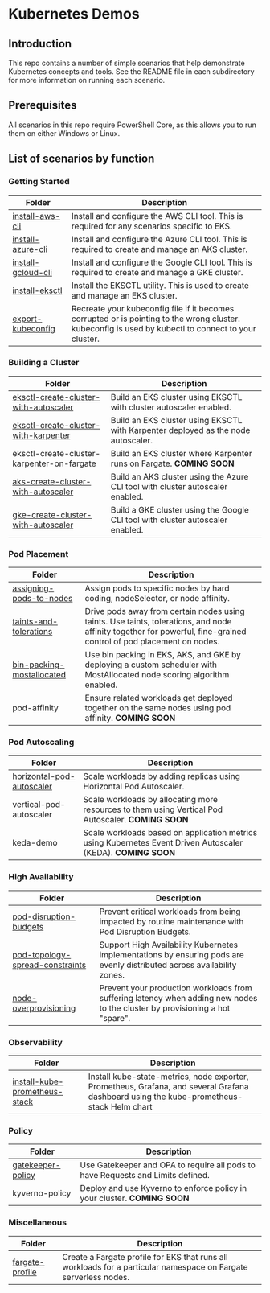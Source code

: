 # Kubernetes Demos

## Introduction
This repo contains a number of simple scenarios that help demonstrate Kubernetes concepts and tools.  See the README file in each subdirectory for more information on running each scenario.

## Prerequisites
All scenarios in this repo require PowerShell Core, as this allows you to run them on either Windows or Linux.

## List of scenarios by function

### Getting Started

| Folder | Description
|---|---|
| [install-aws-cli](https://github.com/dbc13543/k8s-demos/tree/master/install-aws-cli) | Install and configure the AWS CLI tool.  This is required for any scenarios specific to EKS. |
| [install-azure-cli](https://github.com/dbc13543/k8s-demos/tree/master/install-azure-cli) | Install and configure the Azure CLI tool.  This is required to create and manage an AKS cluster. |
| [install-gcloud-cli](https://github.com/dbc13543/k8s-demos/tree/master/install-gcloud-cli) | Install and configure the Google CLI tool.  This is required to create and manage a GKE cluster. |
| [install-eksctl](https://github.com/dbc13543/k8s-demos/tree/master/install-eksctl) | Install the EKSCTL utility.  This is used to create and manage an EKS cluster. |
| [export-kubeconfig](https://github.com/dbc13543/k8s-demos/tree/master/export-kubeconfig) | Recreate your kubeconfig file if it becomes corrupted or is pointing to the wrong cluster.  kubeconfig is used by kubectl to connect to your cluster. |

### Building a Cluster

| Folder | Description
|---|---|
| [eksctl-create-cluster-with-autoscaler](https://github.com/dbc13543/k8s-demos/tree/master/eksctl-create-cluster-with-autoscaler) | Build an EKS cluster using EKSCTL with cluster autoscaler enabled. |
| [eksctl-create-cluster-with-karpenter](https://github.com/dbc13543/k8s-demos/tree/master/eksctl-create-cluster-with-karpenter) | Build an EKS cluster using EKSCTL with Karpenter deployed as the node autoscaler. |
| eksctl-create-cluster-karpenter-on-fargate | Build an EKS cluster where Karpenter runs on Fargate.  **COMING SOON** |
| [aks-create-cluster-with-autoscaler](https://github.com/dbc13543/k8s-demos/tree/master/aks-create-cluster-with-autoscaler) | Build an AKS cluster using the Azure CLI tool with cluster autoscaler enabled. |
| [gke-create-cluster-with-autoscaler](https://github.com/dbc13543/k8s-demos/tree/master/gke-create-cluster-with-autoscaler) | Build a GKE cluster using the Google CLI tool with cluster autoscaler enabled. |

### Pod Placement

| Folder | Description
|---|---|
| [assigning-pods-to-nodes](https://github.com/dbc13543/k8s-demos/tree/master/assigning-pods-to-nodes) | Assign pods to specific nodes by hard coding, nodeSelector, or node affinity. |
| [taints-and-tolerations](https://github.com/dbc13543/k8s-demos/tree/master/taints-and-tolerations) | Drive pods away from certain nodes using taints.  Use taints, tolerations, and node affinity together for powerful, fine-grained control of pod placement on nodes. |
| [bin-packing-mostallocated](https://github.com/dbc13543/k8s-demos/tree/master/bin-packing-mostallocated) | Use bin packing in EKS, AKS, and GKE by deploying a custom scheduler with MostAllocated node scoring algorithm enabled. |
| pod-affinity | Ensure related workloads get deployed together on the same nodes using pod affinity.  **COMING SOON** |


### Pod Autoscaling

| Folder | Description
|---|---|
| [horizontal-pod-autoscaler](https://github.com/dbc13543/k8s-demos/tree/master/horizontal-pod-autoscaler) | Scale workloads by adding replicas using Horizontal Pod Autoscaler. |
| vertical-pod-autoscaler | Scale workloads by allocating more resources to them using Vertical Pod Autoscaler.  **COMING SOON** |
| keda-demo | Scale workloads based on application metrics using Kubernetes Event Driven Autoscaler (KEDA). **COMING SOON** |

### High Availability

| Folder | Description
|---|---|
| [pod-disruption-budgets](https://github.com/dbc13543/k8s-demos/tree/master/pod-disruption-budgets) | Prevent critical workloads from being impacted by routine maintenance with Pod Disruption Budgets. |
| [pod-topology-spread-constraints](https://github.com/dbc13543/k8s-demos/tree/master/pod-topology-spread-constraints) | Support High Availability Kubernetes implementations by ensuring pods are evenly distributed across availability zones. |
| [node-overprovisioning](https://github.com/dbc13543/k8s-demos/tree/master/node-overprovisioning) | Prevent your production workloads from suffering latency when adding new nodes to the cluster by provisioning a hot "spare". |

### Observability

| Folder | Description
|---|---|
| [install-kube-prometheus-stack](https://github.com/dbc13543/k8s-demos/tree/master/install-kube-prometheus-stack) | Install kube-state-metrics, node exporter, Prometheus, Grafana, and several Grafana dashboard using the kube-prometheus-stack Helm chart |

### Policy

| Folder | Description
|---|---|
| [gatekeeper-policy](https://github.com/dbc13543/k8s-demos/tree/master/gatekeeper-policy) | Use Gatekeeper and OPA to require all pods to have Requests and Limits defined. |
| kyverno-policy | Deploy and use Kyverno to enforce policy in your cluster.  **COMING SOON** |

### Miscellaneous

| Folder | Description
|---|---|
| [fargate-profile](https://github.com/dbc13543/k8s-demos/tree/master/fargate-profile) | Create a Fargate profile for EKS that runs all workloads for a particular namespace on Fargate serverless nodes. |

